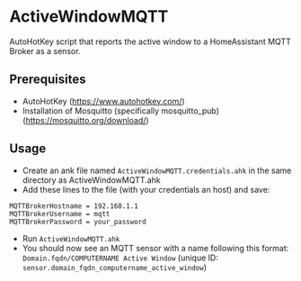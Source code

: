 # ActiveWindowMQTT
AutoHotKey script that reports the active window to a HomeAssistant MQTT Broker as a sensor.

## Prerequisites
- AutoHotKey (https://www.autohotkey.com/)
- Installation of Mosquitto (specifically mosquitto_pub) (https://mosquitto.org/download/)
## Usage
- Create an ank file named `ActiveWindowMQTT.credentials.ahk` in the same directory as ActiveWindowMQTT.ahk
- Add these lines to the file (with your credentials an host) and save:
```
MQTTBrokerHostname = 192.168.1.1
MQTTBrokerUsername = mqtt
MQTTBrokerPassword = your_password
```
- Run `ActiveWindowMQTT.ahk`
- You should now see an MQTT sensor with a name following this format: `Domain.fqdn/COMPUTERNAME Active Window` (unique ID: `sensor.domain_fqdn_computername_active_window`)
